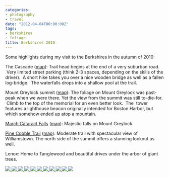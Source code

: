 ```yaml
---
categories:
- photography
- travel
date: "2012-04-04T00:00:00Z"
tags:
- berkshires
- foliage
title: Berkshires 2010
---
```

Some highlights during my visit to the Berkshires in the autumn of 2010:

The Cascade ([map](http://maps.google.com/maps/ms?msa=0&amp;msid=214490968088440958659.0004929eb67eb5032f79a&amp;ie=UTF8&amp;ll=42.516651,-73.214264&amp;spn=0.982862,1.20163&amp;t=h&amp;z=10&amp;vpsrc=1&amp;iwloc=0004929f78dbe3c7fe1fd)): Trail head begins at the end of a very suburban road.  Very limited street parking (think 2-3 spaces, depending on the skills of the driver).  A short hike takes you over a nice wooden bridge as well as a fallen log-bridge.  The waterfalls drops into a shallow pool at the trail.

Mount Greylock summit ([map](http://maps.google.com/maps/ms?msa=0&amp;msid=214490968088440958659.0004929eb67eb5032f79a&amp;ie=UTF8&amp;t=h&amp;vpsrc=0&amp;z=10&amp;iwloc=0004929f3564437b92260)): The foliage on Mount Greylock was past-peak when we were there. Yet the view from the summit was still to-die-for.  Climb to the top of the memorial for an even better look.  The  tower features a lighthouse beacon originally intended for Boston Harbor, but which somehow ended up atop a mountain.

[March Cataract Falls](http://www.newenglandwaterfalls.com/waterfall.php?name=March%20Cataract%20Falls) ([map](http://maps.google.com/maps/ms?msa=0&amp;msid=214490968088440958659.0004929eb67eb5032f79a&amp;ie=UTF8&amp;t=h&amp;vpsrc=0&amp;ll=42.788346,-73.214264&amp;spn=0.978578,1.20163&amp;z=10&amp;iwloc=0004929f88481008bdeae)): Majestic falls on Mount Greylock.

[Pine Cobble Trail](http://www.wrlf.org/properties-trails/trails/the-pine-cobble-trail/) ([map](http://maps.google.com/maps/ms?msa=0&amp;msid=214490968088440958659.0004929eb67eb5032f79a&amp;ie=UTF8&amp;ll=42.71638,-73.1855&amp;spn=0.007654,0.010021&amp;t=h&amp;z=17&amp;vpsrc=6&amp;iwloc=0004929f24ca09d1b965c)): Moderate trail with spectacular view of Williamstown. The north side of the summit offers a stunning lookout as well.

Lenox: Home to Tanglewood and beautiful drives under the arbor of giant trees.

<!-- Darkbox -->
<div class="darkbox">
<a href="http://yentran.isamonkey.org/gallery/berkshires-2010/dsc_4422.jpg" data-darkbox="berkshires-2010">
  <img src="http://yentran.isamonkey.org/gallery/berkshires-2010/thumbs/dsc_4422.jpg" />
</a>
<a href="http://yentran.isamonkey.org/gallery/berkshires-2010/dsc_4447.jpg" data-darkbox="berkshires-2010">
  <img src="http://yentran.isamonkey.org/gallery/berkshires-2010/thumbs/dsc_4447.jpg" />
</a>
<a href="http://yentran.isamonkey.org/gallery/berkshires-2010/dsc_4448.jpg" data-darkbox="berkshires-2010">
  <img src="http://yentran.isamonkey.org/gallery/berkshires-2010/thumbs/dsc_4448.jpg" />
</a>
<a href="http://yentran.isamonkey.org/gallery/berkshires-2010/dsc_4459.jpg" data-darkbox="berkshires-2010">
  <img src="http://yentran.isamonkey.org/gallery/berkshires-2010/thumbs/dsc_4459.jpg" />
</a>
<a href="http://yentran.isamonkey.org/gallery/berkshires-2010/dsc_4462.jpg" data-darkbox="berkshires-2010">
  <img src="http://yentran.isamonkey.org/gallery/berkshires-2010/thumbs/dsc_4462.jpg" />
</a>
<a href="http://yentran.isamonkey.org/gallery/berkshires-2010/dsc_4481.jpg" data-darkbox="berkshires-2010">
  <img src="http://yentran.isamonkey.org/gallery/berkshires-2010/thumbs/dsc_4481.jpg" />
</a>
<a href="http://yentran.isamonkey.org/gallery/berkshires-2010/dsc_4526.jpg" data-darkbox="berkshires-2010">
  <img src="http://yentran.isamonkey.org/gallery/berkshires-2010/thumbs/dsc_4526.jpg" />
</a>
<a href="http://yentran.isamonkey.org/gallery/berkshires-2010/dsc_4527.jpg" data-darkbox="berkshires-2010">
  <img src="http://yentran.isamonkey.org/gallery/berkshires-2010/thumbs/dsc_4527.jpg" />
</a>
<a href="http://yentran.isamonkey.org/gallery/berkshires-2010/dsc_4536.jpg" data-darkbox="berkshires-2010">
  <img src="http://yentran.isamonkey.org/gallery/berkshires-2010/thumbs/dsc_4536.jpg" />
</a>
<a href="http://yentran.isamonkey.org/gallery/berkshires-2010/dsc_4561.jpg" data-darkbox="berkshires-2010">
  <img src="http://yentran.isamonkey.org/gallery/berkshires-2010/thumbs/dsc_4561.jpg" />
</a>
<a href="http://yentran.isamonkey.org/gallery/berkshires-2010/dsc_4615.jpg" data-darkbox="berkshires-2010">
  <img src="http://yentran.isamonkey.org/gallery/berkshires-2010/thumbs/dsc_4615.jpg" />
</a>

</div>
<!-- End darkbox -->